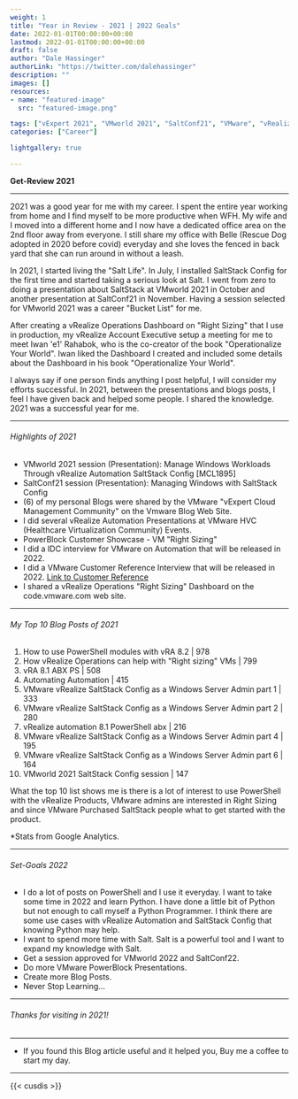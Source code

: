 ```yaml
---
weight: 1
title: "Year in Review - 2021 | 2022 Goals"
date: 2022-01-01T00:00:00+00:00
lastmod: 2022-01-01T00:00:00+00:00
draft: false
author: "Dale Hassinger"
authorLink: "https://twitter.com/dalehassinger"
description: ""
images: []
resources:
- name: "featured-image"
  src: "featured-image.png"

tags: ["vExpert 2021", "VMworld 2021", "SaltConf21", "VMware", "vRealize Automation", "vRealize Operations", "vRealize", "Salt", "SaltStack Config", "PowerShell", "Year in Review", "Goals"]
categories: ["Career"]

lightgallery: true

---
```


**Get-Review 2021**

<!--more-->

---

2021 was a good year for me with my career. I spent the entire year working from home and I find myself to be more productive when WFH. My wife and I moved into a different home and I now have a dedicated office area on the 2nd floor away from everyone. I still share my office with Belle (Rescue Dog adopted in 2020 before covid) everyday and she loves the fenced in back yard that she can run around in without a leash.  

In 2021, I started living the "Salt Life". In July, I installed SaltStack Config for the first time and started taking a serious look at Salt. I went from zero to doing a presentation about SaltStack at VMworld 2021 in October and another presentation at SaltConf21 in November. Having a session selected for VMworld 2021 was a career "Bucket List" for me.  

After creating a vRealize Operations Dashboard on "Right Sizing" that I use in production, my vRealize Account Executive setup a meeting for me to meet Iwan 'e1' Rahabok, who is the co-creator of the book "Operationalize Your World". Iwan liked the Dashboard I created and included some details about the Dashboard in his book "Operationalize Your World".  

I always say if one person finds anything I post helpful, I will consider my efforts successful. In 2021, between the presentations and blogs posts, I feel I have given back and helped some people. I shared the knowledge.  2021 was a successful year for me.

---

###### Highlights of 2021

* VMworld 2021 session (Presentation): Manage Windows Workloads Through vRealize Automation SaltStack Config [MCL1895]
* SaltConf21 session (Presentation): Managing Windows with SaltStack Config
* (6) of my personal Blogs were shared by the VMware "vExpert Cloud Management Community" on the Vmware Blog Web Site.
* I did several vRealize Automation Presentations at VMware HVC (Healthcare Virtualization Community) Events.
* PowerBlock Customer Showcase - VM "Right Sizing"
* I did a IDC interview for VMware on Automation that will be released in 2022.
* I did a VMware Customer Reference Interview that will be released in 2022. <a href="https://blogs.vmware.com/management/2022/03/vra-optimize-healthcare-outcomes.html" target="_blank">Link to Customer Reference</a>
* I shared a vRealize Operations "Right Sizing" Dashboard on the code.vmware.com web site.

---

###### My Top 10 Blog Posts of 2021

1. How to use PowerShell modules with vRA 8.2 | 978
2. How vRealize Operations can help with "Right sizing" VMs | 799
3. vRA 8.1 ABX PS | 508
7. Automating Automation | 415
4. VMware vRealize SaltStack Config as a Windows Server Admin  part 1 | 333
5. VMware vRealize SaltStack Config as a Windows Server Admin  part 2 | 280
6. vRealize automation 8.1 PowerShell abx | 216
8. VMware vRealize SaltStack Config as a Windows Server Admin  part 4 | 195
9. VMware vRealize SaltStack Config as a Windows Server Admin  part 6 | 164
10. VMworld 2021 SaltStack Config session | 147

What the top 10 list shows me is there is a lot of interest to use PowerShell with the vRealize Products, VMware admins are interested in Right Sizing and since VMware Purchased SaltStack people what to get started with the product.  

*Stats from Google Analytics.

---

###### Set-Goals 2022

* I do a lot of posts on PowerShell and I use it everyday. I want to take some time in 2022 and learn Python. I have done a little bit of Python but not enough to call myself a Python Programmer. I think there are some use cases with vRealize Automation and SaltStack Config that knowing Python may help.
* I want to spend more time with Salt. Salt is a powerful tool and I want to expand my knowledge with Salt.
* Get a session approved for VMworld 2022 and SaltConf22.
* Do more VMware PowerBlock Presentations.
* Create more Blog Posts.
* Never Stop Learning...

---

###### Thanks for visiting in 2021!

---

* If you found this Blog article useful and it helped you, Buy me a coffee to start my day.  

<center>
<script type="text/javascript" src="https://cdnjs.buymeacoffee.com/1.0.0/button.prod.min.js" data-name="bmc-button" data-slug="dalehassinger" data-color="#FFDD00" data-emoji=""  data-font="Cookie" data-text="Buy me a coffee" data-outline-color="#000000" data-font-color="#000000" data-coffee-color="#ffffff" ></script>
</center>

---

{{< cusdis >}}